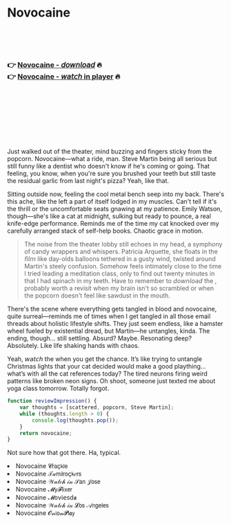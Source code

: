 <h1>Novocaine</h1>

<br><br><br>

<h3>👉 <a href="https://Jeffs-buckrantferly1987.github.io/tinnroxouc/">Novocaine - 𝘥𝘰𝘸𝘯𝘭𝘰𝘢𝘥</a> 🔥<br>
👉 <a href="https://Jeffs-buckrantferly1987.github.io/tinnroxouc/">Novocaine - 𝘸𝘢𝘵𝘤𝘩 in player</a> 🔥
</h3>



<br><br><br><br><br><br><br>


Just walked out of the theater, mind buzzing and fingers sticky from the popcorn. Novocaine—what a ride, man. Steve Martin being all serious but still funny like a dentist who doesn't know if he's coming or going. That feeling, you know, when you're sure you brushed your teeth but still taste the residual garlic from last night's pizza? Yeah, like that.

Sitting outside now, feeling the cool metal bench seep into my back. There's this ache, like the   left a part of itself lodged in my muscles. Can't tell if it's the thrill or the uncomfortable seats gnawing at my patience. Emily Watson, though—she's like a cat at midnight, sulking but ready to pounce, a real knife-edge performance. Reminds me of the time my cat knocked over my carefully arranged stack of self-help books. Chaotic grace in motion.

> The noise from the theater lobby still echoes in my head, a symphony of candy wrappers and whispers. Patricia Arquette, she floats in the 𝘧𝘪𝘭𝘮 like day-olds balloons tethered in a gusty wind, twisted around Martin's steely confusion. Somehow feels intimately close to the time I tried leading a meditation class, only to find out twenty minutes in that I had spinach in my teeth. Have to remember to 𝘥𝘰𝘸𝘯𝘭𝘰𝘢𝘥 the  , probably worth a revisit when my brain isn't so scrambled or when the popcorn doesn't feel like sawdust in the mouth.

There's the scene where everything gets tangled in blood and novocaine, quite surreal—reminds me of times when I get tangled in all those email threads about holistic lifestyle shifts. They just seem endless, like a hamster wheel fueled by existential dread, but Martin—he untangles, kinda. The ending, though... still settling. Absurd? Maybe. Resonating deep? Absolutely. Like life shaking hands with chaos.

Yeah, 𝘸𝘢𝘵𝘤𝘩 the   when you get the chance. It’s like trying to untangle Christmas lights that your cat decided would make a good plaything... what’s with all the cat references today? The tired neurons firing weird patterns like broken neon signs. Oh shoot, someone just texted me about yoga class tomorrow. Totally forgot.

```javascript
function reviewImpression() {
    var thoughts = [scattered, popcorn, Steve Martin];
    while (thoughts.length > 0) {
        console.log(thoughts.pop());
    }
    return novocaine;
}
```

Not sure how that got there. Ha, typical.

<li>Novocaine 𝓒𝗋𝖺ç𝗄𝗅𝖾</li>
<li>Novocaine 𝒯𝒶𝗆𝗂𝗅𝗋𝗈ç𝗄𝑒𝗋𝗌</li>
<li>Novocaine 𝒲𝒶𝓉𝒸𝒽 𝒾𝓃 𝒮𝖺𝗇 𝒥𝗈𝗌𝖾</li>
<li>Novocaine 𝓜𝗒𝓕𝗅𝗂𝗑𝖾𝗋</li>
<li>Novocaine 𝓜𝗈ν𝗂𝖾𝗌ԁ𝖆</li>
<li>Novocaine 𝒲𝒶𝓉𝒸𝒽 𝒾𝓃 𝓛𝗈𝗌 𝒜𝗇𝗀𝖾𝗅𝖾𝗌</li>
<li>Novocaine 𝓞𝓃𝗂𝗈𝓃𝓟𝗅𝖆𝗒</li>
